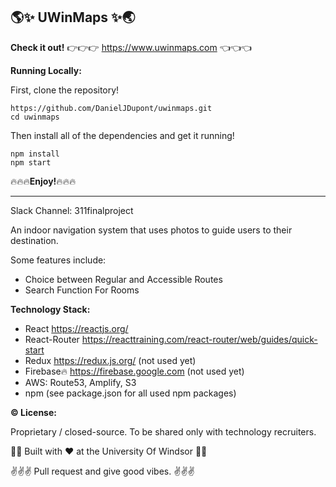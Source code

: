 ## :earth_americas::sparkles: UWinMaps :sparkles::earth_asia:

**Check it out!**
:point_right::point_right::point_right: https://www.uwinmaps.com :point_left::point_left::point_left:

**Running Locally:**

First, clone the repository!
```
https://github.com/DanielJDupont/uwinmaps.git
cd uwinmaps
```
Then install all of the dependencies and get it running!
```
npm install
npm start
```

:fire::fire::fire:**Enjoy!**:fire::fire::fire:

--------------------------------------------------


Slack Channel: 311finalproject

An indoor navigation system that uses photos to guide users to their destination.

Some features include:
- Choice between Regular and Accessible Routes
- Search Function For Rooms

**Technology Stack:**
- React https://reactjs.org/
- React-Router https://reacttraining.com/react-router/web/guides/quick-start
- Redux https://redux.js.org/ (not used yet)
- Firebase:fire: https://firebase.google.com (not used yet)
- AWS: Route53, Amplify, S3
- npm (see package.json for all used npm packages)

**:copyright: License:**

Proprietary / closed-source. To be shared only with technology recruiters.



:tada::rose: Built with :heart: at the University Of Windsor :rose::confetti_ball:

:v::v::v: Pull request and give good vibes. :v::v::v:
